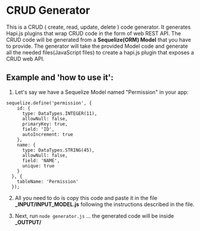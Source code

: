 CRUD Generator
==============

This is a CRUD ( create, read, update, delete ) code generator. It generates Hapi.js plugins that wrap CRUD code in the form of web REST API. The CRUD code will be generated from a **Sequelize(ORM) Model** that you have to provide. The generator will take the provided Model code and generate all the needed files(JavaScript files) to create a hapi.js plugin that exposes a CRUD web API.

Example and 'how to use it':
----------------------------

1. Let's say we have a Sequelize Model named "Permission" in your app:

``` 
sequelize.define('permission', {
    id: {
      type: DataTypes.INTEGER(11),
      allowNull: false,
      primaryKey: true,
      field: 'ID',
      autoIncrement: true
    },
    name: {
      type: DataTypes.STRING(45),
      allowNull: false,
      field: 'NAME',
      unique: true
    }
  }, {
    tableName: 'Permission'
  });
```

2. All you need to do is copy this code and paste it in the file **_INPUT/INPUT_MODEL.js** following the instructions described in the file.

3. Next, run ```node generator.js``` ... the generated code will be inside **_OUTPUT/** 
